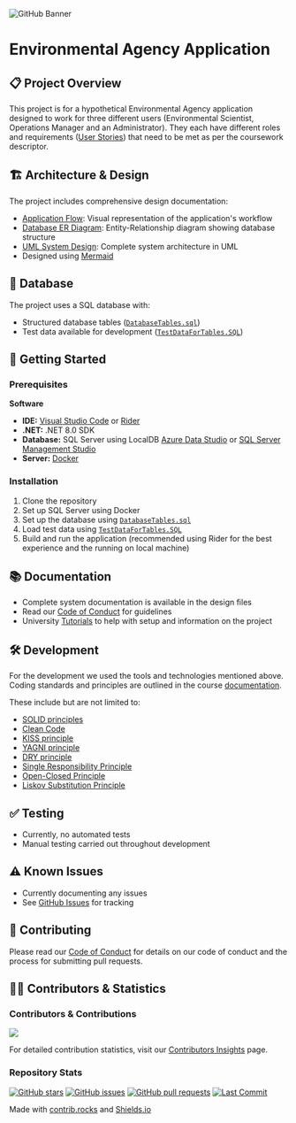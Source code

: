 ![GitHub Banner](https://capsule-render.vercel.app/api?type=wave&color=gradient&height=150&section=header&text=SET09102-CourseWork&fontSize=50&fontAlign=50&fontAlignY=35)

# Environmental Agency Application

## 📋 Project Overview
This project is for a hypothetical Environmental Agency application designed to work for three different users (Environmental Scientist, Operations Manager and an Administrator). They each have different roles and requirements ([User Stories](./USER_STORIES.md)) that need to be met as per the coursework descriptor.

## 🏗 Architecture & Design
The project includes comprehensive design documentation:
- [Application Flow](./AppFlow.mmd): Visual representation of the application's workflow
- [Database ER Diagram](./DBerDiagram.mmd): Entity-Relationship diagram showing database structure
- [UML System Design](./UMLSystemDesign.mmd): Complete system architecture in UML
- Designed using [Mermaid](https://mermaid-js.github.io/mermaid-live-editor/)

## 💾 Database
The project uses a SQL database with:
- Structured database tables ([`DatabaseTables.sql`](./DatabaseTables.sql))
- Test data available for development ([`TestDataForTables.SQL`](./TestDataForTables.SQL))

## 🚀 Getting Started

### Prerequisites
**Software**
- **IDE:** [Visual Studio Code](https://code.visualstudio.com/) or [Rider](https://www.jetbrains.com/rider/)
- **.NET:** .NET 8.0 SDK
- **Database:** SQL Server using LocalDB [Azure Data Studio](https://azure.microsoft.com/en-us/products/data-studio/) or [SQL Server Management Studio](https://docs.microsoft.com/en-us/sql/ssms/download-sql-server-management-studio-ssms?view=sql-server-ver15)
- **Server:** [Docker](https://www.docker.com/)

### Installation
1. Clone the repository
2. Set up SQL Server using Docker
3. Set up the database using [`DatabaseTables.sql`](./DatabaseTables.sql)
4. Load test data using [`TestDataForTables.SQL`](./TestDataForTables.SQL)
5. Build and run the application (recommended using Rider for the best experience and the running on local machine)

## 📚 Documentation
- Complete system documentation is available in the design files
- Read our [Code of Conduct](./CODE_OF_CONDUCT.md) for guidelines
- University [Tutorials](https://edinburgh-napier.github.io/SET09102/tutorials/) to help with setup and information on the project 

## 🛠 Development
For the development we used the tools and technologies mentioned above.
Coding standards and principles are outlined in the course [documentation](https://edinburgh-napier.github.io/SET09102/notes/).

These include but are not limited to:
- [SOLID principles](https://en.wikipedia.org/wiki/SOLID)
- [Clean Code](https://www.amazon.co.uk/Clean-Code-Handbook-Software-Craftsmanship/dp/0132350882)
- [KISS principle](https://en.wikipedia.org/wiki/KISS_principle)
- [YAGNI principle](https://en.wikipedia.org/wiki/You_aren%27t_gonna_need_it)
- [DRY principle](https://en.wikipedia.org/wiki/Don%27t_repeat_yourself)
- [Single Responsibility Principle](https://en.wikipedia.org/wiki/Single-responsibility_principle)
- [Open-Closed Principle](https://en.wikipedia.org/wiki/Open%E2%80%93closed_principle)
- [Liskov Substitution Principle](https://en.wikipedia.org/wiki/Liskov_substitution_principle)

## ✅ Testing
- Currently, no automated tests
- Manual testing carried out throughout development

## ⚠️ Known Issues
- Currently documenting any issues
- See [GitHub Issues](https://github.com/Software-Engineering-Group-3-2025/SET09102_CW/issues) for tracking

## 👥 Contributing
Please read our [Code of Conduct](./CODE_OF_CONDUCT.md) for details on our code of conduct and the process for submitting pull requests.

## 👨‍💻 Contributors & Statistics

### Contributors & Contributions
<a href="https://github.com/Software-Engineering-Group-3-2025/SET09102_CW/graphs/contributors">
  <img src="https://contrib.rocks/image?repo=Software-Engineering-Group-3-2025/SET09102_CW" />
</a>

For detailed contribution statistics, visit our [Contributors Insights](https://github.com/Software-Engineering-Group-3-2025/SET09102_CW/graphs/contributors) page.

### Repository Stats
[![GitHub stars](https://img.shields.io/github/stars/Software-Engineering-Group-3-2025/SET09102_CW)](https://github.com/Software-Engineering-Group-3-2025/SET09102_CW/stargazers)
[![GitHub issues](https://img.shields.io/github/issues/Software-Engineering-Group-3-2025/SET09102_CW)](https://github.com/Software-Engineering-Group-3-2025/SET09102_CW/issues)
[![GitHub pull requests](https://img.shields.io/github/issues-pr/Software-Engineering-Group-3-2025/SET09102_CW)](https://github.com/Software-Engineering-Group-3-2025/SET09102_CW/pulls)
[![Last Commit](https://img.shields.io/github/last-commit/Software-Engineering-Group-3-2025/SET09102_CW)](https://github.com/Software-Engineering-Group-3-2025/SET09102_CW/commits/main)

Made with [contrib.rocks](https://contrib.rocks) and [Shields.io](https://shields.io)
